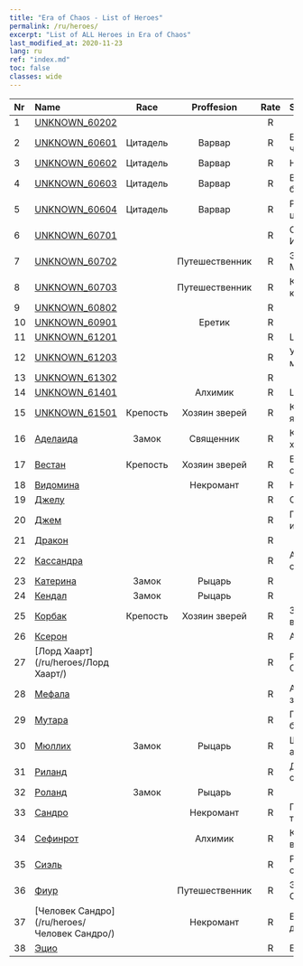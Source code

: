 ```yaml
---
title: "Era of Chaos - List of Heroes"
permalink: /ru/heroes/
excerpt: "List of ALL Heroes in Era of Chaos"
last_modified_at: 2020-11-23
lang: ru
ref: "index.md"
toc: false
classes: wide
---
```

  | Nr |    Name    |  Race   |  Proffesion   |  Rate  |    Specialty     |
  |:---|:-----------|:-------:|:-------------:|:------:|:-----------------|
  | 1 | [UNKNOWN_60202](/ru/heroes/UNKNOWN_60202/) |  |  | R |    |
  | 2 | [UNKNOWN_60601](/ru/heroes/UNKNOWN_60601/) | Цитадель | Варвар | R |  Боевое чудище  |
  | 3 | [UNKNOWN_60602](/ru/heroes/UNKNOWN_60602/) | Цитадель | Варвар | R |  Наступление  |
  | 4 | [UNKNOWN_60603](/ru/heroes/UNKNOWN_60603/) | Цитадель | Варвар | R |  Вестники бури  |
  | 5 | [UNKNOWN_60604](/ru/heroes/UNKNOWN_60604/) | Цитадель | Варвар | R |  Разъяренные циклопы  |
  | 6 | [UNKNOWN_60701](/ru/heroes/UNKNOWN_60701/) |  |  | R |  Стена Инферно  |
  | 7 | [UNKNOWN_60702](/ru/heroes/UNKNOWN_60702/) |  | Путешественник | R |  Элементаль Мысли  |
  | 8 | [UNKNOWN_60703](/ru/heroes/UNKNOWN_60703/) |  | Путешественник | R |  Король камней  |
  | 9 | [UNKNOWN_60802](/ru/heroes/UNKNOWN_60802/) |  |  | R |    |
  | 10 | [UNKNOWN_60901](/ru/heroes/UNKNOWN_60901/) |  | Еретик | R |    |
  | 11 | [UNKNOWN_61201](/ru/heroes/UNKNOWN_61201/) |  |  | R |  Цепь молний  |
  | 12 | [UNKNOWN_61203](/ru/heroes/UNKNOWN_61203/) |  |  | R |  Увеличение магии  |
  | 13 | [UNKNOWN_61302](/ru/heroes/UNKNOWN_61302/) |  |  | R |    |
  | 14 | [UNKNOWN_61401](/ru/heroes/UNKNOWN_61401/) |  | Алхимик | R |  Цикл жизни  |
  | 15 | [UNKNOWN_61501](/ru/heroes/UNKNOWN_61501/) | Крепость | Хозяин зверей | R |  Кровавая ярость  |
  | 16 | [Аделаида](/ru/heroes/Аделаида/) | Замок | Священник | R |  Кольцо холода  |
  | 17 | [Вестан](/ru/heroes/Вестан/) | Крепость | Хозяин зверей | R |  Болотный охотник  |
  | 18 | [Видомина](/ru/heroes/Видомина/) |  | Некромант | R |  Некромант  |
  | 19 | [Джелу](/ru/heroes/Джелу/) |  |  | R |  Снайпер  |
  | 20 | [Джем](/ru/heroes/Джем/) |  |  | R |  Природное исцеление  |
  | 21 | [Дракон](/ru/heroes/Дракон/) |  |  | R |    |
  | 22 | [Кассандра](/ru/heroes/Кассандра/) |  |  | R |  Армия спартанцев  |
  | 23 | [Катерина](/ru/heroes/Катерина/) | Замок | Рыцарь | R |    |
  | 24 | [Кендал](/ru/heroes/Кендал/) | Замок | Рыцарь | R |    |
  | 25 | [Корбак](/ru/heroes/Корбак/) | Крепость | Хозяин зверей | R |  Змей в воздухе  |
  | 26 | [Ксерон](/ru/heroes/Ксерон/) |  |  | R |  Архидьявол  |
  | 27 | [Лорд Хаарт](/ru/heroes/Лорд Хаарт/) |  |  | R |  Рыцарь Смерти  |
  | 28 | [Мефала](/ru/heroes/Мефала/) |  |  | R |  Абсолютная защита  |
  | 29 | [Мутара](/ru/heroes/Мутара/) |  |  | R |  Подземелье безумия  |
  | 30 | [Мюллих](/ru/heroes/Мюллих/) | Замок | Рыцарь | R |  Штурмовая атака  |
  | 31 | [Риланд](/ru/heroes/Риланд/) |  |  | R |  Дендроид-страж  |
  | 32 | [Роланд](/ru/heroes/Роланд/) | Замок | Рыцарь | R |    |
  | 33 | [Сандро](/ru/heroes/Сандро/) |  | Некромант | R |  Падение тьмы  |
  | 34 | [Сефинрот](/ru/heroes/Сефинрот/) |  | Алхимик | R |  Кристальный взгляд  |
  | 35 | [Сиэль](/ru/heroes/Сиэль/) |  |  | R |  Резонанс стихий  |
  | 36 | [Фиур](/ru/heroes/Фиур/) |  | Путешественник | R |  Элементаль Огня  |
  | 37 | [Человек Сандро](/ru/heroes/Человек Сандро/) |  | Некромант | R |  Бессмертная душа  |
  | 38 | [Эцио](/ru/heroes/Эцио/) |  |  | R |  Братство  |
